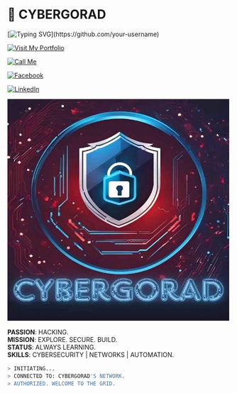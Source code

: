 # 👾 CYBERGORAD  
[![Typing SVG](https://readme-typing-svg.herokuapp.com?font=Courier+Prime&size=24&color=%2300FF00&background=%23000000&width=600&lines=root%40cyb3rGor4d%23+Welcome+User...;Cybergorad+is+Here!)](https://github.com/your-username)

[![Visit My Portfolio](https://img.shields.io/badge/Visit%20My%20Portfolio-%5C%22Check%20it%20Out%21%5C%22-0077ff?style=for-the-badge&logo=link&link=https://tsilavina.mywebcommunity.org)](https://tsilavina.mywebcommunity.org)

[![Call Me](https://img.shields.io/badge/Call%20Me-%2B261387581356-brightgreen?style=for-the-badge&logo=phone&link=tel:+261387581356)](tel:+261387581356)

[![Facebook](https://img.shields.io/badge/Visit%20My%20Facebook-Rakotoarivony%20Anjarasoa%20Tsilavina-1877f2?style=for-the-badge&logo=facebook&link=https://www.facebook.com/rakotoarivony.tsilavina)]([https://www.facebook.com/rakotoarivony.tsilavina](https://web.facebook.com/profile.php?id=100088633325455))

[![LinkedIn](https://img.shields.io/badge/LinkedIn-Rakotoarivony%20Anjarasoa%20Tsilavina-0077b5?style=for-the-badge&logo=linkedin&link=https://www.linkedin.com/in/rakotoarivony-tsilavina)](https://www.linkedin.com/in/rakotoarivony-tsilavina)








<img src="./cybergorad.jpg" alt="Matrix Effect" width="500" height="500">

**PASSION**: HACKING.  
**MISSION**: EXPLORE. SECURE. BUILD.  
**STATUS**: ALWAYS LEARNING.  
**SKILLS**: CYBERSECURITY | NETWORKS | AUTOMATION.  

```bash
> INITIATING...  
> CONNECTED TO: CYBERGORAD'S NETWORK.  
> AUTHORIZED. WELCOME TO THE GRID.  
